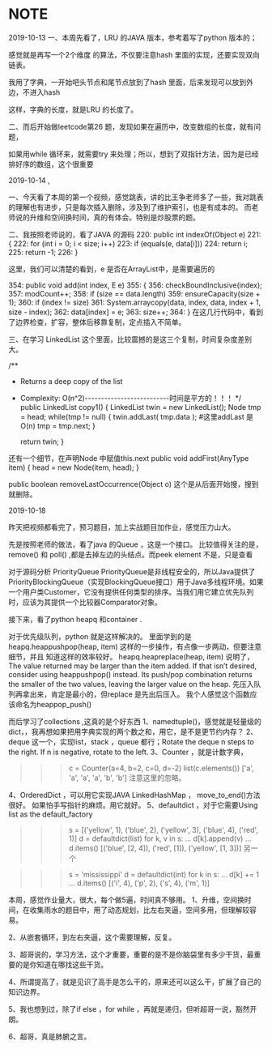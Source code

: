 ﻿# NOTE

2019-10-13 
一、本周先看了，LRU 的JAVA 版本，参考着写了python 版本的；

感觉就是再写一个2个维度 的算法，不仅要注意hash 里面的实现，还要实现双向链表。

我用了字典，一开始吧头节点和尾节点放到了hash 里面，后来发现可以放到外边，不进入hash

这样，字典的长度，就是LRU 的长度了。


二、而后开始做leetcode第26 题，发现如果在遍历中，改变数组的长度，就有问题，

如果用while 循环来，就需要try 来处理；所以，想到了双指针方法，因为是已经排好序的数组，这个很重要

2019-10-14 ,

一、今天看了本周的第一个视频，感觉跳表，讲的比王争老师多了一些，我对跳表的理解也有进步，只是每次插入删除，涉及到了维护索引，也是有成本的。
而老师说的升维和空间换时间，真的有体会。特别是炒股票的题。

二、我按照老师说的，看了JAVA 的源码
 220:   public int indexOf(Object e)
 221:   {
 222:     for (int i = 0; i < size; i++)
 223:       if (equals(e, data[i]))
 224:         return i;
 225:     return -1;
 226:   }

这里，我们可以清楚的看到，e 是否在ArrayList中，是需要遍历的

 354:   public void add(int index, E e)
 355:   {
 356:     checkBoundInclusive(index);
 357:     modCount++;
 358:     if (size == data.length)
 359:       ensureCapacity(size + 1);
 360:     if (index != size)
 361:       System.arraycopy(data, index, data, index + 1, size - index);
 362:     data[index] = e;
 363:     size++;
 364:   }
在这几行代码中，看到了边界检查，扩容，整体后移靠复制，定点插入不简单。

三、在学习  LinkedList<AnyType> 这个里面，比较震撼的是这三个复制，时间复杂度差别大。 

/**
   *  Returns a deep copy of the list
   *  Complexity: O(n^2)--------------------------时间是平方的！！！
   */
   public  LinkedList<AnyType> copy1()
   {
      LinkedList<AnyType> twin = new LinkedList<AnyType>();
      Node<AnyType> tmp = head;
      while(tmp != null)
      {
         twin.addLast( tmp.data );  #这里addLast 是O(n)
         tmp = tmp.next;
      }

      return twin;
   }

还有一个细节，在声明Node 中赋值this.next
   public void addFirst(AnyType item)
   {
      head = new Node<AnyType>(item, head);
   }

public boolean removeLastOccurrence(Object o) 这个是从后面开始搜，搜到就删除。 




2019-10-18 

昨天把视频都看完了，预习题目，加上实战题目加作业，感觉压力山大。

先是按照老师的做法，看了java 的Queue ，这是一个接口。
比较值得关注的是，remove() 和 poll() ,都是去掉左边的头结点。而peek element 不是，只是查看


对于源码分析 PriorityQueue
PriorityQueue是非线程安全的，所以Java提供了PriorityBlockingQueue（实现BlockingQueue接口）用于Java多线程环境。如果一个用户类Customer，它没有提供任何类型的排序。当我们用它建立优先队列时，应该为其提供一个比较器Comparator对象。

 

接下来，看了python heapq 和container .

对于优先级队列，python 就是这样解决的。
里面学到的是 heapq.heappushpop(heap, item) 这样的一步操作，有点像一步两动，但要注意细节，并且
知道这样的效率较好。
heapq.heapreplace(heap, item) 说明了，
The value returned may be larger than the item added. If that isn’t desired, consider using heappushpop() instead. Its push/pop combination returns the smaller of the two values, leaving the larger value on the heap.
先压入队列再拿出来，肯定是最小的，但replace 是先出后压入。 我个人感觉这个函数应该命名为heappop_push()

而后学习了collections ,这真的是个好东西
1、namedtuple()，感觉就是轻量级的dict，，我再想如果把用字典实现的两个数之和，用它，是不是更节约内存？
2、deque 这一个，实现list，stack ，queue 都行；Rotate the deque n steps to the right. If n is negative, rotate to the left.
3、Counter ，就是计数字典，
>>> c = Counter(a=4, b=2, c=0, d=-2)
>>> list(c.elements())
['a', 'a', 'a', 'a', 'b', 'b']  注意这里的忽略。

4、OrderedDict ，可以用它实现JAVA LinkedHashMap ， move_to_end()方法很好。
   如果怕手写指针的麻烦。用它就好。
5、defaultdict ，对于它需要Using list as the default_factory 
>>> s = [('yellow', 1), ('blue', 2), ('yellow', 3), ('blue', 4), ('red', 1)]
>>> d = defaultdict(list)
>>> for k, v in s:
...     d[k].append(v)
...
>>> d.items()
[('blue', [2, 4]), ('red', [1]), ('yellow', [1, 3])]
另一个

>>> s = 'mississippi'
>>> d = defaultdict(int)
>>> for k in s:
...     d[k] += 1
...
>>> d.items()
[('i', 4), ('p', 2), ('s', 4), ('m', 1)]


本周，感觉作业量大，很大，每个做5遍，时间真不够用。
1、升维，空间换时间，在收集雨水的题目中，用了动态规划，比左右夹逼，空间多用，但理解较容易。

2、从嵌套循环，到左右夹逼，这个需要理解，反复。

3、超哥说的，学习方法，这个才重要，重要的是不是你脑袋里有多少干货，最重要的是你知道在哪找这些干货。

4、所谓提高了，就是见识了高手是怎么干的，原来还可以这么干，扩展了自己的知识边界。

5、我也想到过，除了if else ，for while ，再就是递归，但听超哥一说，豁然开朗。

6、超哥，真是肺腑之言。



